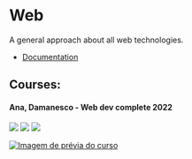 # Web

A general approach about all web technologies.

* [Documentation](doc/readme.md)

## Courses:

#### Ana, Damanesco - Web dev complete 2022

[![](https://img.shields.io/static/v1.svg?label=completed&labelColor=gray&message=3.2%&color=inactive)](courses/rbtech/readme.md)
[![](https://img.shields.io/static/v1.svg?label=available&labelColor=gray&message=Udemy&color=darkviolet)](https://www.udemy.com/course/web-completo/)
![](https://img.shields.io/static/v1.svg?label=idiom&labelColor=gray&message=Portuguese&color=blue)

[![Imagem de prévia do curso](https://img-c.udemycdn.com/course/240x135/1341268_c20e_3.jpg)](courses/web_complete-ana-damasceno/readme.md)
